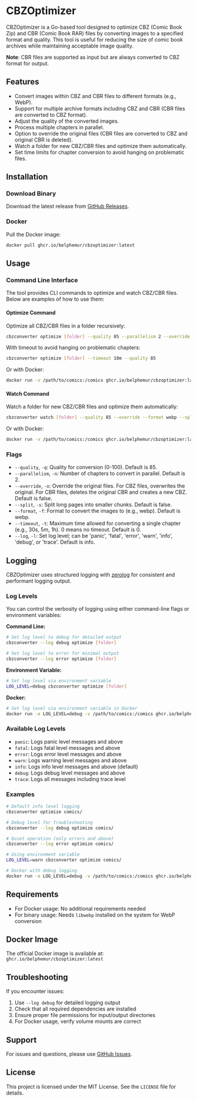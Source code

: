 # CBZOptimizer

CBZOptimizer is a Go-based tool designed to optimize CBZ (Comic Book Zip) and CBR (Comic Book RAR) files by converting images to a specified format and quality. This tool is useful for reducing the size of comic book archives while maintaining acceptable image quality.

**Note**: CBR files are supported as input but are always converted to CBZ format for output.

## Features

- Convert images within CBZ and CBR files to different formats (e.g., WebP).
- Support for multiple archive formats including CBZ and CBR (CBR files are converted to CBZ format).
- Adjust the quality of the converted images.
- Process multiple chapters in parallel.
- Option to override the original files (CBR files are converted to CBZ and original CBR is deleted).
- Watch a folder for new CBZ/CBR files and optimize them automatically.
- Set time limits for chapter conversion to avoid hanging on problematic files.

## Installation

### Download Binary

Download the latest release from [GitHub Releases](https://github.com/dkitchener/CBZOptimizer/releases).

### Docker

Pull the Docker image:

```sh
docker pull ghcr.io/belphemur/cbzoptimizer:latest
```

## Usage

### Command Line Interface

The tool provides CLI commands to optimize and watch CBZ/CBR files. Below are examples of how to use them:

#### Optimize Command

Optimize all CBZ/CBR files in a folder recursively:

```sh
cbzconverter optimize [folder] --quality 85 --parallelism 2 --override --format webp --split
```

With timeout to avoid hanging on problematic chapters:

```sh
cbzconverter optimize [folder] --timeout 10m --quality 85
```

Or with Docker:

```sh
docker run -v /path/to/comics:/comics ghcr.io/belphemur/cbzoptimizer:latest optimize /comics --quality 85 --parallelism 2 --override --format webp --split
```

#### Watch Command

Watch a folder for new CBZ/CBR files and optimize them automatically:

```sh
cbzconverter watch [folder] --quality 85 --override --format webp --split
```

Or with Docker:

```sh
docker run -v /path/to/comics:/comics ghcr.io/belphemur/cbzoptimizer:latest watch /comics --quality 85 --override --format webp --split
```

### Flags

- `--quality`, `-q`: Quality for conversion (0-100). Default is 85.
- `--parallelism`, `-n`: Number of chapters to convert in parallel. Default is 2.
- `--override`, `-o`: Override the original files. For CBZ files, overwrites the original. For CBR files, deletes the original CBR and creates a new CBZ. Default is false.
- `--split`, `-s`: Split long pages into smaller chunks. Default is false.
- `--format`, `-f`: Format to convert the images to (e.g., webp). Default is webp.
- `--timeout`, `-t`: Maximum time allowed for converting a single chapter (e.g., 30s, 5m, 1h). 0 means no timeout. Default is 0.
- `--log`, `-l`: Set log level; can be 'panic', 'fatal', 'error', 'warn', 'info', 'debug', or 'trace'. Default is info.

## Logging

CBZOptimizer uses structured logging with [zerolog](https://github.com/rs/zerolog) for consistent and performant logging output.

### Log Levels

You can control the verbosity of logging using either command-line flags or environment variables:

**Command Line:**

```sh
# Set log level to debug for detailed output
cbzconverter --log debug optimize [folder]

# Set log level to error for minimal output
cbzconverter --log error optimize [folder]
```

**Environment Variable:**

```sh
# Set log level via environment variable
LOG_LEVEL=debug cbzconverter optimize [folder]
```

**Docker:**

```sh
# Set log level via environment variable in Docker
docker run -e LOG_LEVEL=debug -v /path/to/comics:/comics ghcr.io/belphemur/cbzoptimizer:latest optimize /comics
```

### Available Log Levels

- `panic`: Logs panic level messages and above
- `fatal`: Logs fatal level messages and above
- `error`: Logs error level messages and above
- `warn`: Logs warning level messages and above
- `info`: Logs info level messages and above (default)
- `debug`: Logs debug level messages and above
- `trace`: Logs all messages including trace level

### Examples

```sh
# Default info level logging
cbzconverter optimize comics/

# Debug level for troubleshooting
cbzconverter --log debug optimize comics/

# Quiet operation (only errors and above)
cbzconverter --log error optimize comics/

# Using environment variable
LOG_LEVEL=warn cbzconverter optimize comics/

# Docker with debug logging
docker run -e LOG_LEVEL=debug -v /path/to/comics:/comics ghcr.io/belphemur/cbzoptimizer:latest optimize /comics
```

## Requirements

- For Docker usage: No additional requirements needed
- For binary usage: Needs `libwebp` installed on the system for WebP conversion

## Docker Image

The official Docker image is available at: `ghcr.io/belphemur/cbzoptimizer:latest`

## Troubleshooting

If you encounter issues:

1. Use `--log debug` for detailed logging output
2. Check that all required dependencies are installed
3. Ensure proper file permissions for input/output directories
4. For Docker usage, verify volume mounts are correct

## Support

For issues and questions, please use [GitHub Issues](https://github.com/dkitchener/CBZOptimizer/issues).

## License

This project is licensed under the MIT License. See the `LICENSE` file for details.
